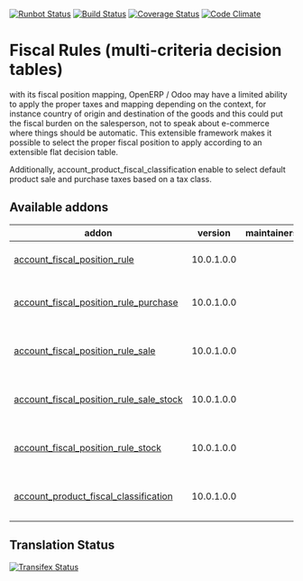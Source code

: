[![Runbot Status](https://runbot.odoo-community.org/runbot/badge/flat/93/10.0.svg)](https://runbot.odoo-community.org/runbot/repo/github-com-oca-account-fiscal-rule-93)
[![Build Status](https://travis-ci.org/OCA/account-fiscal-rule.svg?branch=10.0)](https://travis-ci.org/OCA/account-fiscal-rule)
[![Coverage Status](https://coveralls.io/repos/OCA/account-fiscal-rule/badge.svg?branch=10.0)](https://coveralls.io/r/OCA/account-fiscal-rule?branch=10.0)
[![Code Climate](https://codeclimate.com/github/OCA/account-fiscal-rule/badges/gpa.svg)](https://codeclimate.com/github/OCA/account-fiscal-rule)

Fiscal Rules (multi-criteria decision tables)
=============================================

with its fiscal position mapping, OpenERP / Odoo may have a limited
ability to apply the proper taxes and mapping depending on the
context, for instance country of origin and destination of the goods
and this could put the fiscal burden on the salesperson, not to speak
about e-commerce where things should be automatic. This extensible
framework makes it possible to select the proper fiscal position to
apply according to an extensible flat decision table.

Additionally, account_product_fiscal_classification enable to select
default product sale and purchase taxes based on a tax class.

[//]: # (addons)

Available addons
----------------
addon | version | maintainers | summary
--- | --- | --- | ---
[account_fiscal_position_rule](account_fiscal_position_rule/) | 10.0.1.0.0 |  | Account Fiscal Position Rule
[account_fiscal_position_rule_purchase](account_fiscal_position_rule_purchase/) | 10.0.1.0.0 |  | Account Fiscal Position Rule Purchase
[account_fiscal_position_rule_sale](account_fiscal_position_rule_sale/) | 10.0.1.0.0 |  | Account Fiscal Position Rule Sale
[account_fiscal_position_rule_sale_stock](account_fiscal_position_rule_sale_stock/) | 10.0.1.0.0 |  | Account Fiscal Position Rule Sale Stock
[account_fiscal_position_rule_stock](account_fiscal_position_rule_stock/) | 10.0.1.0.0 |  | Account Fiscal Position Rule Stock
[account_product_fiscal_classification](account_product_fiscal_classification/) | 10.0.1.0.0 |  | Simplify taxes management for products

[//]: # (end addons)

Translation Status
------------------
[![Transifex Status](https://www.transifex.com/projects/p/OCA-account-fiscal-rule-10-0/chart/image_png)](https://www.transifex.com/projects/p/OCA-account-fiscal-rule-10-0)
